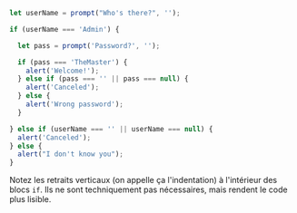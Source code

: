 ```js run demo
let userName = prompt("Who's there?", '');

if (userName === 'Admin') {

  let pass = prompt('Password?', '');

  if (pass === 'TheMaster') {
    alert('Welcome!');
  } else if (pass === '' || pass === null) {
    alert('Canceled');
  } else {
    alert('Wrong password');
  }

} else if (userName === '' || userName === null) {
  alert('Canceled');
} else {
  alert("I don't know you");
}
```

Notez les retraits verticaux (on appelle ça l'indentation) à l'intérieur des blocs `if`. Ils ne sont techniquement pas nécessaires, mais rendent le code plus lisible.